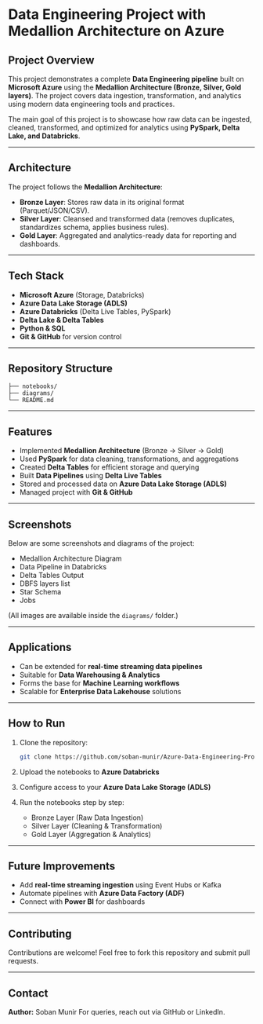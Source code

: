 # Data Engineering Project with Medallion Architecture on Azure

##  Project Overview

This project demonstrates a complete **Data Engineering pipeline** built on **Microsoft Azure** using the **Medallion Architecture (Bronze, Silver, Gold layers)**. The project covers data ingestion, transformation, and analytics using modern data engineering tools and practices.

The main goal of this project is to showcase how raw data can be ingested, cleaned, transformed, and optimized for analytics using **PySpark, Delta Lake, and Databricks**.

---

##  Architecture

The project follows the **Medallion Architecture**:

* **Bronze Layer**: Stores raw data in its original format (Parquet/JSON/CSV).
* **Silver Layer**: Cleansed and transformed data (removes duplicates, standardizes schema, applies business rules).
* **Gold Layer**: Aggregated and analytics-ready data for reporting and dashboards.

---

##  Tech Stack

* **Microsoft Azure** (Storage, Databricks)
* **Azure Data Lake Storage (ADLS)**
* **Azure Databricks** (Delta Live Tables, PySpark)
* **Delta Lake & Delta Tables**
* **Python & SQL**
* **Git & GitHub** for version control

---

##  Repository Structure

```
├── notebooks/                
├── diagrams/                
└── README.md                 
```

---

##  Features

* Implemented **Medallion Architecture** (Bronze → Silver → Gold)
* Used **PySpark** for data cleaning, transformations, and aggregations
* Created **Delta Tables** for efficient storage and querying
* Built **Data Pipelines** using **Delta Live Tables**
* Stored and processed data on **Azure Data Lake Storage (ADLS)**
* Managed project with **Git & GitHub**

---

##  Screenshots

Below are some screenshots and diagrams of the project:

* Medallion Architecture Diagram
* Data Pipeline in Databricks
* Delta Tables Output
* DBFS layers list
* Star Schema
* Jobs

(All images are available inside the `diagrams/` folder.)

---

##  Applications

* Can be extended for **real-time streaming data pipelines**
* Suitable for **Data Warehousing & Analytics**
* Forms the base for **Machine Learning workflows**
* Scalable for **Enterprise Data Lakehouse** solutions

---

##  How to Run

1. Clone the repository:

   ```bash
   git clone https://github.com/soban-munir/Azure-Data-Engineering-Project.git
   ```
2. Upload the notebooks to **Azure Databricks**
3. Configure access to your **Azure Data Lake Storage (ADLS)**
4. Run the notebooks step by step:

   * Bronze Layer (Raw Data Ingestion)
   * Silver Layer (Cleaning & Transformation)
   * Gold Layer (Aggregation & Analytics)

---

##  Future Improvements

* Add **real-time streaming ingestion** using Event Hubs or Kafka
* Automate pipelines with **Azure Data Factory (ADF)**
* Connect with **Power BI** for dashboards

---

##  Contributing

Contributions are welcome! Feel free to fork this repository and submit pull requests.

---

##  Contact

**Author:** Soban Munir
For queries, reach out via GitHub or LinkedIn.
